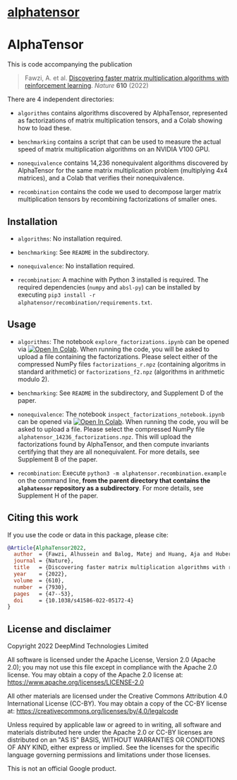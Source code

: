 # [alphatensor](https://github.com/google-deepmind/alphatensor)

# AlphaTensor

This is code accompanying the publication

> Fawzi, A. et al. [Discovering faster matrix multiplication algorithms with
reinforcement learning](https://www.nature.com/articles/s41586-022-05172-4).
*Nature* **610** (2022)

There are 4 independent directories:

- `algorithms` contains algorithms discovered by AlphaTensor, represented as
factorizations of matrix multiplication tensors, and a Colab showing how to load
these.

- `benchmarking` contains a script that can be used to measure the actual speed
of matrix multiplication algorithms on an NVIDIA V100 GPU.

- `nonequivalence` contains 14,236 nonequivalent algorithms discovered by
AlphaTensor for the same matrix multiplication problem (multiplying 4x4
matrices), and a Colab that verifies their nonequivalence.

- `recombination` contains the code we used to decompose larger matrix
multiplication tensors by recombining factorizations of smaller ones.


## Installation

- `algorithms`: No installation required.

- `benchmarking`: See `README` in the subdirectory.

- `nonequivalence`: No installation required.

- `recombination`: A machine with Python 3 installed is required. The required
dependencies (`numpy` and `absl-py`) can be installed by executing
`pip3 install -r alphatensor/recombination/requirements.txt`.

## Usage

- `algorithms`: The notebook `explore_factorizations.ipynb` can be opened via
[![Open In Colab](https://colab.research.google.com/assets/colab-badge.svg)](https://colab.research.google.com/github/deepmind/alphatensor/blob/master/algorithms/explore_factorizations.ipynb).
When running the code, you will be asked to upload a file containing the
factorizations. Please select either of the compressed NumPy files
`factorizations_r.npz` (containing algoritms in standard arithmetic) or
`factorizations_f2.npz` (algorithms in arithmetic modulo 2).

- `benchmarking`: See `README` in the subdirectory, and Supplement D of the
paper.

- `nonequivalence`: The notebook `inspect_factorizations_notebook.ipynb` can be
opened via
[![Open In Colab](https://colab.research.google.com/assets/colab-badge.svg)](https://colab.research.google.com/github/deepmind/alphatensor/blob/master/nonequivalence/inspect_factorizations_notebook.ipynb).
When running the code, you will be asked to upload a file. Please select the
compressed NumPy file `alphatensor_14236_factorizations.npz`. This will upload
the factorizations found by AlphaTensor, and then compute invariants certifying
that they are all nonequivalent. For more details, see Supplement B of the
paper.

- `recombination`: Execute `python3 -m alphatensor.recombination.example` on the
command line, **from the parent directory that contains the `alphatensor`
repository as a subdirectory**. For more details, see Supplement H of the paper.

## Citing this work

If you use the code or data in this package, please cite:

```bibtex
@Article{AlphaTensor2022,
  author  = {Fawzi, Alhussein and Balog, Matej and Huang, Aja and Hubert, Thomas and Romera-Paredes, Bernardino and Barekatain, Mohammadamin and Novikov, Alexander and Ruiz, Francisco J. R. and Schrittwieser, Julian and Swirszcz, Grzegorz and Silver, David and Hassabis, Demis and Kohli, Pushmeet},
  journal = {Nature},
  title   = {Discovering faster matrix multiplication algorithms with reinforcement learning},
  year    = {2022},
  volume  = {610},
  number  = {7930},
  pages   = {47--53},
  doi     = {10.1038/s41586-022-05172-4}
}
```

## License and disclaimer

Copyright 2022 DeepMind Technologies Limited

All software is licensed under the Apache License, Version 2.0 (Apache 2.0);
you may not use this file except in compliance with the Apache 2.0 license.
You may obtain a copy of the Apache 2.0 license at:
https://www.apache.org/licenses/LICENSE-2.0

All other materials are licensed under the Creative Commons Attribution 4.0
International License (CC-BY). You may obtain a copy of the CC-BY license at:
https://creativecommons.org/licenses/by/4.0/legalcode

Unless required by applicable law or agreed to in writing, all software and
materials distributed here under the Apache 2.0 or CC-BY licenses are
distributed on an "AS IS" BASIS, WITHOUT WARRANTIES OR CONDITIONS OF ANY KIND,
either express or implied. See the licenses for the specific language governing
permissions and limitations under those licenses.

This is not an official Google product.
